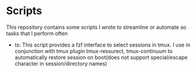 # Scripts

This repository contains some scripts I wrote to streamline or automate so tasks that I perform often

- ts: This script provides a fzf interface to select sessions in tmux. I use in conjunction with tmux plugin tmux-ressurect, tmux-continuum to automatically restore session on boot(does not support special/escape character in session/directory names)
